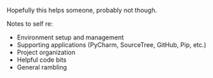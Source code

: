 Hopefully this helps someone, probably not though.

Notes to self re:
- Environment setup and management
- Supporting applications (PyCharm, SourceTree, GitHub, Pip, etc.)
- Project organization
- Helpful code bits
- General rambling